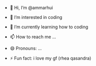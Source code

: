 - 👋 Hi, I’m @ammarhui
- 👀 I’m interested in coding
- 🌱 I’m currently learning how to coding

- 📫 How to reach me ...
- 😄 Pronouns: ...
- ⚡ Fun fact: i love my gf (rhea qasandra)

<!---
ammarhui/ammarhui is a ✨ special ✨ repository because its `README.md` (this file) appears on your GitHub profile.
You can click the Preview link to take a look at your changes.
--->

